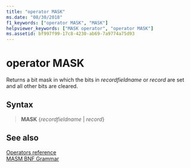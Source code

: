 ```yaml
---
title: "operator MASK"
ms.date: "08/30/2018"
f1_keywords: ["operator MASK", "MASK"]
helpviewer_keywords: ["MASK operator", "operator MASK"]
ms.assetid: bf997f99-17c8-4230-ab69-7a9774a75d93
---
```

# operator MASK

Returns a bit mask in which the bits in *recordfieldname* or *record* are set and all other bits are cleared.

## Syntax

> **MASK** {*recordfieldname* | *record*}

## See also

[Operators reference](operators-reference.md)<br/>
[MASM BNF Grammar](masm-bnf-grammar.md)
